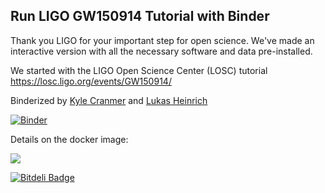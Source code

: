 ## Run LIGO GW150914 Tutorial with Binder


Thank you LIGO for your important step for open science.
We've made an interactive version with all the necessary software and data pre-installed.

We started with the LIGO Open Science Center (LOSC) tutorial https://losc.ligo.org/events/GW150914/


Binderized by [Kyle Cranmer](https://github.com/cranmer) and [Lukas Heinrich](https://github.com/lukasheinrich)

[![Binder](http://mybinder.org/badge.svg)](http://mybinder.org/repo/cranmer/ligo-binder)


Details on the docker image:

[![](https://badge.imagelayers.io/cranmer/ligo-binder:latest.svg)](https://imagelayers.io/?images=cranmer/ligo-binder:latest 'Get your own badge on imagelayers.io')

[![Bitdeli Badge](https://d2weczhvl823v0.cloudfront.net/cranmer/ligo-binder/trend.png)](https://bitdeli.com/free "Bitdeli Badge")


